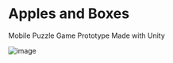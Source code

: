 # Apples and Boxes
Mobile Puzzle Game Prototype Made with Unity

![image](https://github.com/pzoghbi/apples-and-boxes/assets/10575726/59b86147-bdf1-4328-8365-5346990a40c0)

